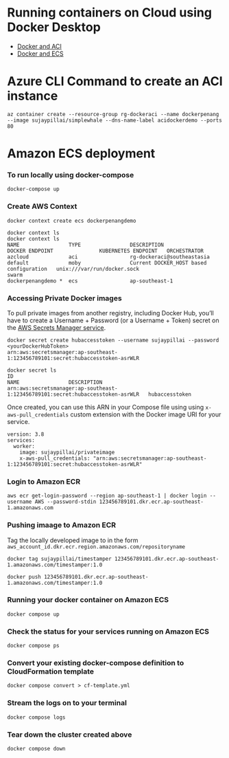 # Running containers on Cloud using Docker Desktop


- [Docker and ACI](https://docs.docker.com/engine/context/aci-integration/)
- [Docker and ECS](https://docs.docker.com/engine/context/ecs-integration/)


# Azure CLI Command to create an ACI instance
```
az container create --resource-group rg-dockeraci --name dockerpenang --image sujaypillai/simplewhale --dns-name-label acidockerdemo --ports 80
```

# Amazon ECS deployment

### To run locally using docker-compose
```
docker-compose up
```

### Create AWS Context
```
docker context create ecs dockerpenangdemo
```

```
docker context ls
docker context ls
NAME                TYPE                DESCRIPTION                               DOCKER ENDPOINT               KUBERNETES ENDPOINT   ORCHESTRATOR                                                                            
azcloud             aci                 rg-dockeraci@southeastasia                                                                    
default             moby                Current DOCKER_HOST based configuration   unix:///var/run/docker.sock                         swarm
dockerpenangdemo *  ecs                 ap-southeast-1               
```

### Accessing Private Docker images
To pull private images from another registry, including Docker Hub, you’ll have to create a Username + Password (or a Username + Token) secret on the [AWS Secrets Manager service](https://docs.aws.amazon.com/secretsmanager/).

```
docker secret create hubaccesstoken --username sujaypillai --password <yourDockerHubToken>
arn:aws:secretsmanager:ap-southeast-1:123456789101:secret:hubaccesstoken-asrWLR
```

```
docker secret ls            
ID                                                                                NAME                DESCRIPTION
arn:aws:secretsmanager:ap-southeast-1:123456789101:secret:hubaccesstoken-asrWLR   hubaccesstoken  
```

Once created, you can use this ARN in your Compose file using using `x-aws-pull_credentials` custom extension with the Docker image URI for your service.
```
version: 3.8
services:
  worker:
    image: sujaypillai/privateimage
    x-aws-pull_credentials: "arn:aws:secretsmanager:ap-southeast-1:123456789101:secret:hubaccesstoken-asrWLR"
```

### Login to Amazon ECR
`aws ecr get-login-password --region ap-southeast-1 | docker login --username AWS --password-stdin 123456789101.dkr.ecr.ap-southeast-1.amazonaws.com`

### Pushing imaage to Amazon ECR
Tag the locally developed image to in the form `aws_account_id.dkr.ecr.region.amazonaws.com/repositoryname`

```docker tag sujaypillai/timestamper 123456789101.dkr.ecr.ap-southeast-1.amazonaws.com/timestamper:1.0```

```docker push 123456789101.dkr.ecr.ap-southeast-1.amazonaws.com/timestamper:1.0```

### Running your docker container on Amazon ECS
```docker compose up```

### Check the status for your services running on Amazon ECS
```docker compose ps```

### Convert your existing docker-compose definition to CloudFormation template
```docker compose convert > cf-template.yml```

### Stream the logs on to your terminal
```docker compose logs```

### Tear down the cluster created above 
```docker compose down```

